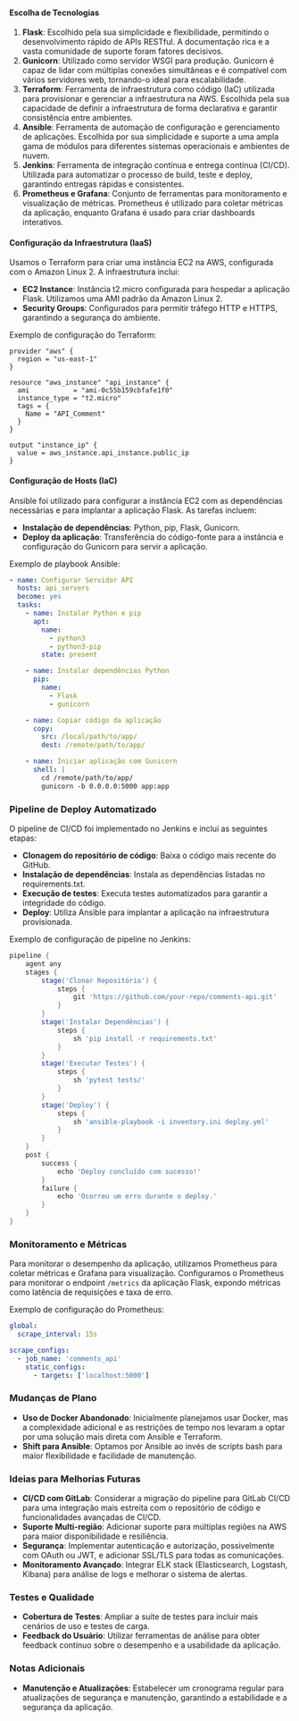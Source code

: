 #### Escolha de Tecnologias

1. **Flask**: Escolhido pela sua simplicidade e flexibilidade, permitindo o desenvolvimento rápido de APIs RESTful. A documentação rica e a vasta comunidade de suporte foram fatores decisivos.
2. **Gunicorn**: Utilizado como servidor WSGI para produção. Gunicorn é capaz de lidar com múltiplas conexões simultâneas e é compatível com vários servidores web, tornando-o ideal para escalabilidade.
3. **Terraform**: Ferramenta de infraestrutura como código (IaC) utilizada para provisionar e gerenciar a infraestrutura na AWS. Escolhida pela sua capacidade de definir a infraestrutura de forma declarativa e garantir consistência entre ambientes.
4. **Ansible**: Ferramenta de automação de configuração e gerenciamento de aplicações. Escolhida por sua simplicidade e suporte a uma ampla gama de módulos para diferentes sistemas operacionais e ambientes de nuvem.
5. **Jenkins**: Ferramenta de integração contínua e entrega contínua (CI/CD). Utilizada para automatizar o processo de build, teste e deploy, garantindo entregas rápidas e consistentes.
6. **Prometheus e Grafana**: Conjunto de ferramentas para monitoramento e visualização de métricas. Prometheus é utilizado para coletar métricas da aplicação, enquanto Grafana é usado para criar dashboards interativos.

#### Configuração da Infraestrutura (IaaS)

Usamos o Terraform para criar uma instância EC2 na AWS, configurada com o Amazon Linux 2. A infraestrutura inclui:

- **EC2 Instance**: Instância t2.micro configurada para hospedar a aplicação Flask. Utilizamos uma AMI padrão da Amazon Linux 2.
- **Security Groups**: Configurados para permitir tráfego HTTP e HTTPS, garantindo a segurança do ambiente.

Exemplo de configuração do Terraform:

```hcl
provider "aws" {
  region = "us-east-1"
}

resource "aws_instance" "api_instance" {
  ami           = "ami-0c55b159cbfafe1f0"
  instance_type = "t2.micro"
  tags = {
    Name = "API_Comment"
  }
}

output "instance_ip" {
  value = aws_instance.api_instance.public_ip
}
```

#### Configuração de Hosts (IaC)

Ansible foi utilizado para configurar a instância EC2 com as dependências necessárias e para implantar a aplicação Flask. As tarefas incluem:

- **Instalação de dependências**: Python, pip, Flask, Gunicorn.
- **Deploy da aplicação**: Transferência do código-fonte para a instância e configuração do Gunicorn para servir a aplicação.

Exemplo de playbook Ansible:

```yaml
- name: Configurar Servidor API
  hosts: api_servers
  become: yes
  tasks:
    - name: Instalar Python e pip
      apt:
        name:
          - python3
          - python3-pip
        state: present

    - name: Instalar dependências Python
      pip:
        name:
          - Flask
          - gunicorn

    - name: Copiar código da aplicação
      copy:
        src: /local/path/to/app/
        dest: /remote/path/to/app/

    - name: Iniciar aplicação com Gunicorn
      shell: |
        cd /remote/path/to/app/
        gunicorn -b 0.0.0.0:5000 app:app
```

### Pipeline de Deploy Automatizado

O pipeline de CI/CD foi implementado no Jenkins e inclui as seguintes etapas:

- **Clonagem do repositório de código**: Baixa o código mais recente do GitHub.
- **Instalação de dependências**: Instala as dependências listadas no requirements.txt.
- **Execução de testes**: Executa testes automatizados para garantir a integridade do código.
- **Deploy**: Utiliza Ansible para implantar a aplicação na infraestrutura provisionada.

Exemplo de configuração de pipeline no Jenkins:

```groovy
pipeline {
    agent any
    stages {
        stage('Clonar Repositório') {
            steps {
                git 'https://github.com/your-repo/comments-api.git'
            }
        }
        stage('Instalar Dependências') {
            steps {
                sh 'pip install -r requirements.txt'
            }
        }
        stage('Executar Testes') {
            steps {
                sh 'pytest tests/'
            }
        }
        stage('Deploy') {
            steps {
                sh 'ansible-playbook -i inventory.ini deploy.yml'
            }
        }
    }
    post {
        success {
            echo 'Deploy concluído com sucesso!'
        }
        failure {
            echo 'Ocorreu um erro durante o deploy.'
        }
    }
}
```

### Monitoramento e Métricas

Para monitorar o desempenho da aplicação, utilizamos Prometheus para coletar métricas e Grafana para visualização. Configuramos o Prometheus para monitorar o endpoint `/metrics` da aplicação Flask, expondo métricas como latência de requisições e taxa de erro.

Exemplo de configuração do Prometheus:

```yaml
global:
  scrape_interval: 15s

scrape_configs:
  - job_name: 'comments_api'
    static_configs:
      - targets: ['localhost:5000']
```

### Mudanças de Plano

- **Uso de Docker Abandonado**: Inicialmente planejamos usar Docker, mas a complexidade adicional e as restrições de tempo nos levaram a optar por uma solução mais direta com Ansible e Terraform.
- **Shift para Ansible**: Optamos por Ansible ao invés de scripts bash para maior flexibilidade e facilidade de manutenção.

### Ideias para Melhorias Futuras

- **CI/CD com GitLab**: Considerar a migração do pipeline para GitLab CI/CD para uma integração mais estreita com o repositório de código e funcionalidades avançadas de CI/CD.
- **Suporte Multi-região**: Adicionar suporte para múltiplas regiões na AWS para maior disponibilidade e resiliência.
- **Segurança**: Implementar autenticação e autorização, possivelmente com OAuth ou JWT, e adicionar SSL/TLS para todas as comunicações.
- **Monitoramento Avançado**: Integrar ELK stack (Elasticsearch, Logstash, Kibana) para análise de logs e melhorar o sistema de alertas.

### Testes e Qualidade

- **Cobertura de Testes**: Ampliar a suíte de testes para incluir mais cenários de uso e testes de carga.
- **Feedback do Usuário**: Utilizar ferramentas de análise para obter feedback contínuo sobre o desempenho e a usabilidade da aplicação.

### Notas Adicionais

- **Manutenção e Atualizações**: Estabelecer um cronograma regular para atualizações de segurança e manutenção, garantindo a estabilidade e a segurança da aplicação.

